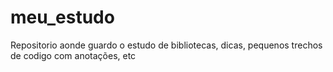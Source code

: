# meu_estudo
Repositorio aonde guardo o estudo de bibliotecas, dicas, pequenos trechos de codigo com anotações, etc
